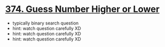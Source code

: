 # [374. Guess Number Higher or Lower](https://leetcode.com/problems/guess-number-higher-or-lower/)

- typically binary search question
- hint: watch question carefully XD
- hint: watch question carefully XD
- hint: watch question carefully XD
